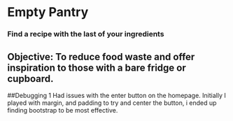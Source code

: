 # Empty Pantry
### Find a recipe with the last of your ingredients

## Objective: To reduce food waste and offer inspiration to those with a bare fridge or cupboard.

##Debugging
1 Had issues with the enter button on the homepage. Initially I played with margin, and padding to try and center the button, i ended up finding bootstrap to be most effective.